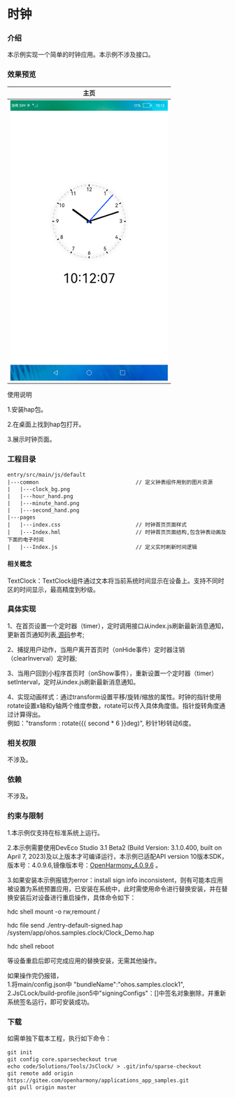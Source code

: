 # 时钟

### 介绍

本示例实现一个简单的时钟应用。本示例不涉及接口。

### 效果预览
|主页|
|---|
|![](screenshots/device/Clock.png)|

使用说明

1.安装hap包。

2.在桌面上找到hap包打开。

3.展示时钟页面。

### 工程目录

```
entry/src/main/js/default        
|---common                               // 定义钟表组件用到的图片资源
|   |---clock_bg.png                     
|   |---hour_hand.png                    
|   |---minute_hand.png                  
|   |---second_hand.png                  
|---pages
|   |---index.css                        // 时钟首页页面样式
|   |---Index.hml                        // 时钟首页页面结构,包含钟表动画及下面的电子时间
|   |---Index.js                         // 定义实时刷新时间逻辑
```


#### 相关概念

TextClock：TextClock组件通过文本将当前系统时间显示在设备上。支持不同时区的时间显示，最高精度到秒级。

### 具体实现

1、在首页设置一个定时器（timer），定时调用接口从index.js刷新最新消息通知，更新首页通知列表,[源码](entry/src/main/js/default/pages/index/index.js )参考;

2、捕捉用户动作，当用户离开首页时（onHide事件）定时器注销（clearInverval）定时器;

3、当用户回到小程序首页时（onShow事件），重新设置一个定时器（timer）setInterval，定时从index.js刷新最新消息通知。  

4、实现动画样式：通过transform设置平移/旋转/缩放的属性。时钟的指针使用rotate设置x轴和y轴两个维度参数，rotate可以传入具体角度值。指针旋转角度通过计算得出。  
例如："transform : rotate\(\{\{ second \* 6 \}\}deg\)", 秒针1秒转动6度。  



### 相关权限

不涉及。

### 依赖

不涉及。

### 约束与限制

1.本示例仅支持在标准系统上运行。

2.本示例需要使用DevEco Studio 3.1 Beta2 (Build Version: 3.1.0.400, built on April 7, 2023)及以上版本才可编译运行，本示例已适配API version 10版本SDK，版本号：4.0.9.6,镜像版本号：[OpenHarmony_4.0.9.6](http://download.ci.openharmony.cn/version/Master_Version/OpenHarmony_4.0.9.6/20230801_204236/version-Master_Version-OpenHarmony_4.0.9.6-20230801_204236-dayu200_4.0-beta2_img.tar.gz) 。

3.如果安装本示例报错为error：install sign info inconsistent，则有可能本应用被设置为系统预置应用，已安装在系统中，此时需使用命令进行替换安装，并在替换安装后对设备进行重启操作，具体命令如下：

hdc shell mount -o rw,remount /

hdc file send ./entry-default-signed.hap /system/app/ohos.samples.clock/Clock_Demo.hap

hdc shell  reboot

等设备重启后即可完成应用的替换安装，无需其他操作。  

如果操作完仍报错，  
1.将main/config.json中 "bundleName":"ohos.samples.clock1",  
2.JsCLock/build-profile.json5中"signingConfigs"：[]中签名对象删除，并重新系统签名运行，即可安装成功。

### 下载

如需单独下载本工程，执行如下命令：

````
git init
git config core.sparsecheckout true
echo code/Solutions/Tools/JsClock/ > .git/info/sparse-checkout
git remote add origin https://gitee.com/openharmony/applications_app_samples.git
git pull origin master
````